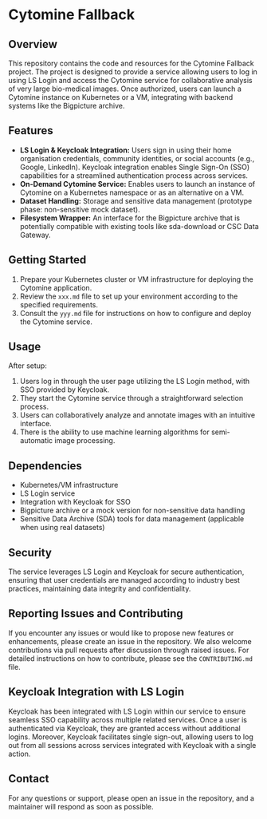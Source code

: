 # Cytomine Fallback

## Overview

This repository contains the code and resources for the Cytomine Fallback project. The project is designed to provide a service allowing users to log in using LS Login and access the Cytomine service for collaborative analysis of very large bio-medical images. Once authorized, users can launch a Cytomine instance on Kubernetes or a VM, integrating with backend systems like the Bigpicture archive.

## Features

- **LS Login & Keycloak Integration:** Users sign in using their home organisation credentials, community identities, or social accounts (e.g., Google, LinkedIn). Keycloak integration enables Single Sign-On (SSO) capabilities for a streamlined authentication process across services.
- **On-Demand Cytomine Service:** Enables users to launch an instance of Cytomine on a Kubernetes namespace or as an alternative on a VM.
- **Dataset Handling:** Storage and sensitive data management (prototype phase: non-sensitive mock dataset).
- **Filesystem Wrapper:** An interface for the Bigpicture archive that is potentially compatible with existing tools like sda-download or CSC Data Gateway.

## Getting Started

1. Prepare your Kubernetes cluster or VM infrastructure for deploying the Cytomine application.
2. Review the `xxx.md` file to set up your environment according to the specified requirements.
3. Consult the `yyy.md` file for instructions on how to configure and deploy the Cytomine service.

## Usage

After setup:

1. Users log in through the user page utilizing the LS Login method, with SSO provided by Keycloak.
2. They start the Cytomine service through a straightforward selection process.
3. Users can collaboratively analyze and annotate images with an intuitive interface.
4. There is the ability to use machine learning algorithms for semi-automatic image processing.

## Dependencies

- Kubernetes/VM infrastructure
- LS Login service
- Integration with Keycloak for SSO
- Bigpicture archive or a mock version for non-sensitive data handling
- Sensitive Data Archive (SDA) tools for data management (applicable when using real datasets)

## Security

The service leverages LS Login and Keycloak for secure authentication, ensuring that user credentials are managed according to industry best practices, maintaining data integrity and confidentiality.

## Reporting Issues and Contributing

If you encounter any issues or would like to propose new features or enhancements, please create an issue in the repository. We also welcome contributions via pull requests after discussion through raised issues. For detailed instructions on how to contribute, please see the `CONTRIBUTING.md` file.

## Keycloak Integration with LS Login

Keycloak has been integrated with LS Login within our service to ensure seamless SSO capability across multiple related services. Once a user is authenticated via Keycloak, they are granted access without additional logins. Moreover, Keycloak facilitates single sign-out, allowing users to log out from all sessions across services integrated with Keycloak with a single action.

## Contact

For any questions or support, please open an issue in the repository, and a maintainer will respond as soon as possible.
